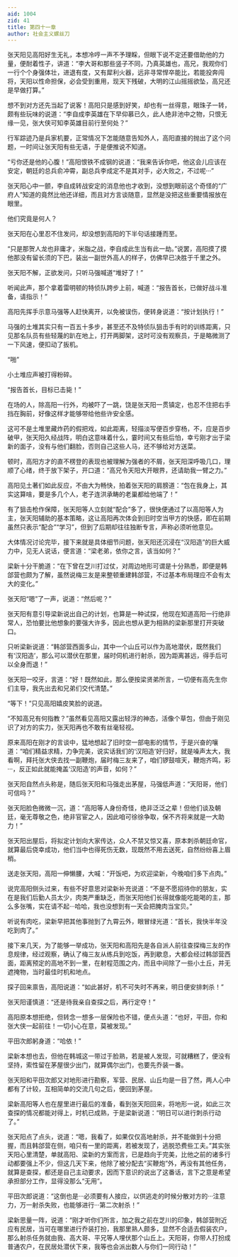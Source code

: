 ```yaml
---
aid: 1004
zid: 41
title: 第四十一章
author: 社会主义螺丝刀
---
```


张天阳见高阳好生无礼，本想冷哼一声不予理睬，但眼下说不定还要借助他的力量，便耐着性子，讲道：“李大哥和那些竖子不同，乃真英雄也，高兄，我观你们一行个个身强体壮，进退有度，又有犀利火器，远非寻常悍卒能比，若能投奔闯将，天阳以性命担保，必会受到重用，现天下残破，大明的江山摇摇欲坠，高兄还是早做打算。”

想不到对方还先当起了说客！高阳只是感到好笑，却也有一丝得意，眼珠子一转，颇有些玩味的说道：“李自成李英雄在下早仰慕已久，此人绝非池中之物，只恨无缘一见，张大侠可知李英雄目前行至何处？”

行军踪迹乃是兵家机要，正常情况下怎能随意告知外人，高阳直接的抛出了这个问题，一时间让张天阳有些无语，于是便推说不知道。

“亏你还是他的心腹！”高阳恨铁不成钢的说道：“我来告诉你吧，他这会儿应该在安定，朝廷的总兵俞冲霄，副总兵李成定不是其对手，必大败之，不过呢···”

张天阳心中一颤，李自成转战安定的消息他也才收到，没想到眼前这个奇怪的“广府人”知道的竟然比他还详细，而且对方言谈随意，显然是没把这些重要情报放在眼里。

他们究竟是何人？

张天阳在心里忍不住发问，却没想到高阳的下半句话接踵而至。

“只是那贺人龙也非庸才，米脂之战，李自成此生当有此一劫。”说罢，高阳摸了摸他那没有留长须的下巴，装出一副世外高人的样子，仿佛早已决胜于千里之外。

张天阳不解，正欲发问，只听马强喊道“堆好了！”

听闻此声，那个拿着雷明顿的特侦队跨步上前，喊道：“报告首长，已做好战斗准备，请指示！”

高阳先挥手示意马强等人赶快离开，以免被误伤，便转身说道：“按计划执行！”

马强的土堆其实只有一百五十多步，甚至还不及特侦队狙击手有时的训练距离，只见那名队员有些轻蔑的趴在地上，打开两脚架，这时可没有观察员，于是略微测了一下风速，便扣动了扳机。

“啪”

小土堆应声被打得粉碎。

“报告首长，目标已击毙！”

在场的人，除高阳一行外，均被吓了一跳，饶是张天阳一贯镇定，也忍不住把右手挡在胸前，好像这样才能够带给他些许安全感。

这可不是土堆里藏炸药的假把戏，如此距离，轻描淡写便百步穿杨，不，应是百步破甲，张天阳久经战阵，明白这意味着什么，霎时间又有些后怕，幸亏刚才出于梁新的面子，没有与他们翻脸，否则自己这些人马，还不够给对方送菜。

顿时，高阳方才的直不楞登的表现也被理解为强者的不屑，张天阳深呼吸几口，理顺了心绪，终于放下架子，开口道：“高兄令天阳大开眼界，还请助我一臂之力。”

高阳见土著们如此反应，不由大为畅快，拍着张天阳的肩膀道：“包在我身上，其实这算啥，要是多几个人，老子连洪承畴的老巢都给他端了！”

有了狙击枪作保障，张天阳等人立刻就“配合”多了，很快便通过了以高阳等人为主，张天阳辅助的基本策略，这让高阳再次体会到旧时空当甲方的快感，即在前期虽然只表示“配合”“学习”，但到了后期却往往独断专言，声称必须听他意见。

大体情况讨论完毕，接下来就是具体细节问题，张天阳还沉浸在“汉阳造”的巨大威力中，见无人说话，便言道：“梁老弟，依你之言，该当如何？”

梁新十分干脆道：“在下曾在芝川打过仗，对周边地形可谓是十分熟悉，即便是韩郃营也颇为了解，虽然说梅三友是来整顿重建韩郃营，不过基本布局理应不会有太大的变化。”

张天阳“嗯”了一声，说道：“然后呢？”

张天阳有意引导梁新说出自己的计划，也算是一种试探，他现在知道高阳一行绝非常人，恐怕要比他想象的要强大许多，因此也想从更为相熟的梁新那里打开突破口。

只听梁新说道：“韩郃营西面多山，其中一个山丘可以作为高地潜伏，既然我们有‘汉阳造’，那么可以潜伏在那里，届时伺机进行射杀，因为距离甚远，得手后可以全身而退！”

张天阳一咬牙，言道：“好！既然如此，那么便按梁贤弟所言，一切便有高先生你们主导，我先出去和兄弟们交代清楚。”

“等下！”只见高阳嬉皮笑脸的说道。

“不知高兄有何指教？”虽然看见高阳又露出轻浮的神态，活像个草包，但由于刚见识了对方的实力，张天阳再也不敢有丝毫轻视。

原来高阳在刚才的言谈中，猛地想起了旧时空一部电影的情节，于是兴奋的嚷道：“咱们精益求精，力争完美，说实话我们的‘汉阳造’好归好，就是噪声太大，我看啊，拜托张大侠去找一副鞭炮，届时梅三友来了，咱们锣鼓喧天，鞭炮齐鸣，彩···，反正如此就能掩盖‘汉阳造’的声音，如何？”

张天阳自然点头称是，随后张天阳和马强走出茅屋，马强低声道：“天阳哥，他们可信吗？”

张天阳脸色微微一沉，道：“高阳等人身份奇怪，绝非泛泛之辈！但他们谈及朝廷，毫无尊敬之色，绝非官宦之人，因此咱可徐徐争取，保不齐将来就是一大助力！”

张天阳出屋后，将拟定计划向大家传达，众人不禁又惊又喜，原本刺杀朝廷命官，就算最后侥幸成功，他们当中也得死伤无数，现既然不用去送死，自然纷纷喜上眉梢。

送走张天阳，高阳一伸懒腰，大喊：“开饭吧，为欢迎梁新，今晚咱们多下点肉。”

说完高阳侧头过来，有些不好意思对梁新补充说道：“不是不愿招待你的朋友，实在是我们后勤人员太少，肉类严重缺乏，而张天阳他们长得就像能吃能喝的主，那么多张嘴，实在请不起···哈哈，我也没想到有一天会把腌肉当宝贝。”

听说有肉吃，梁新早把其他事抛到了九霄云外，眼冒绿光道：“首长，我快半年没吃到肉了。”

接下来几天，为了能够一举成功，张天阳和高阳先是各自派人前往查探梅三友的作息规律，经过观察，确认了梅三友从练兵到吃饭，再到歇息，大都会经过韩郃营西面，距离预定的高地不到一里，在射程范围之内，而且中间除了一些小土丘，并无遮掩物，当时最佳时机和地点。

探子回来禀告，高阳说道：“如此甚好，机不可失时不再来，明日便安排刺杀！”

张天阳谨慎道：“还是待我亲自查探之后，再行定夺！”

高阳原本想拒绝，但转念一想多一层保险也不错，便点头道：“也好，平田，你和张大侠一起前往！一切小心在意，莫被发现。”

平田次郎躬身道：“哈依！”

梁新本想也去，但他在韩城这一带过于脸熟，若是被人发现，可就糟糕了，便没有坚持，索性留在茅屋很少出门，就算偶尔出门，也要先乔装一番。

张天阳和平田次郎又对地形进行勘察，军营、民居、山丘均是一目了然，两人心中都有了计较，互相简单的交流几句之后，便回到茅屋。

梁新高阳等人也在屋里进行最后的准备，看到张天阳回来，将地形一说，如此三次查探的情况都能对得上，时机已成熟，于是梁新说道：“明日可以进行刺杀行动了。”

张天阳点了点头，说道：“嗯，我看了，如果仅仅高地射杀，并不能做到十分把握，而且韩郃营在侧，咱只有一里的距离，若被发现了，逃脱恐费些工夫。”其实张天阳心里清楚，单就高阳、梁新的方案而言，已是趋向于完美，比他之前的诸多行动都要强上不少，但这几天下来，他除了被分配去“买鞭炮”外，再没有其他任务，就算是查探，都还是自己主动要求，因而下意识的说出了这番话，言下之意是希望承担部分工作，显得没那么“无用”。

平田次郎说道：“这倒也是···必须要有人接应，以供逃走的时候分散对方的···注意力，万一射杀失败，也能够进行···第二次射杀！”

梁新思量一阵，说道：“刚才听你们所言，加之我之前在芝川的印象，韩郃营附近应有民居，当可在哪里进行乔装打扮，我那里熟人颇多，显然不合适去假装农户，那么射杀任务就由我、高大哥、平兄等人埋伏那个山丘上。天阳哥，你带人打扮成普通农户，在民居处潜伏下来，我等也会派出数人与你们一同行动！”
